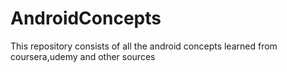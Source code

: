 # AndroidConcepts
This repository consists of all the android concepts learned from coursera,udemy and other sources
